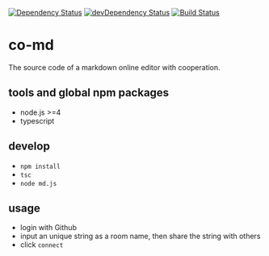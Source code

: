 [![Dependency Status](https://david-dm.org/plantain-00/co-md.svg)](https://david-dm.org/plantain-00/co-md)
[![devDependency Status](https://david-dm.org/plantain-00/co-md/dev-status.svg)](https://david-dm.org/plantain-00/co-md#info=devDependencies)
[![Build Status](https://travis-ci.org/plantain-00/co-md.svg?branch=master)](https://travis-ci.org/plantain-00/co-md)

# co-md
The source code of a markdown online editor with cooperation.

## tools and global npm packages

+ node.js >=4
+ typescript

## develop

+ `npm install`
+ `tsc`
+ `node md.js`

## usage

+ login with Github
+ input an unique string as a room name, then share the string with others
+ click `connect`
